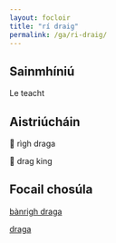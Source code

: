 ```yaml
---
layout: focloir
title: "rí draig"
permalink: /ga/ri-draig/
---
```


## Sainmhíniú

Le teacht

## Aistriúcháin

&#x1f3f4;&#xe0067;&#xe0062;&#xe0073;&#xe0063;&#xe0074;&#xe007f; rìgh draga

&#x1f3f4;&#xe0067;&#xe0062;&#xe0065;&#xe006e;&#xe0067;&#xe007f; drag king

## Focail chosúla

[bànrigh draga](https://faclair.lgbt/banrigh-draga)

[draga](https://faclair.lgbt/draga)